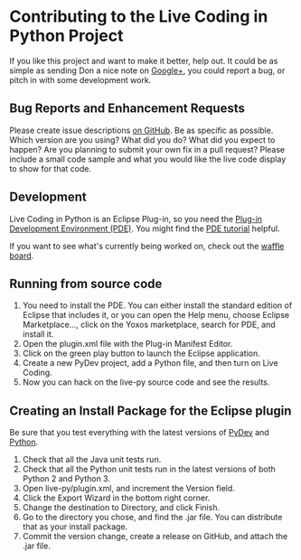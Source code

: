 Contributing to the Live Coding in Python Project
=================================================
If you like this project and want to make it better, help out. It could be as
simple as sending Don a nice note on [Google+][g+], you could report a bug,
or pitch in with some development work.

Bug Reports and Enhancement Requests
------------------------------------
Please create issue descriptions [on GitHub][issues]. Be as specific as possible.
Which version are you using? What did you do? What did you expect to happen? Are
you planning to submit your own fix in a pull request? Please include a small
code sample and what you would like the live code display to show for that code.

Development
-----------
Live Coding in Python is an Eclipse Plug-in, so you need the [Plug-in Development Environment (PDE)][pde]. You might find the [PDE tutorial][tutorial] helpful.

If you want to see what's currently being worked on, check out the [waffle board][waffle].

Running from source code
------------------------
1. You need to install the PDE. You can either install the standard edition of
   Eclipse that includes it, or you can open the Help menu, choose Eclipse
   Marketplace..., click on the Yoxos marketplace, search for PDE, and install it.
2. Open the plugin.xml file with the Plug-in Manifest Editor.
3. Click on the green play button to launch the Eclipse application.
4. Create a new PyDev project, add a Python file, and then turn on Live Coding.
5. Now you can hack on the live-py source code and see the results.

Creating an Install Package for the Eclipse plugin
--------------------------------------------------
Be sure that you test everything with the latest versions of [PyDev][pdrel] and
[Python][pyrel].

1. Check that all the Java unit tests run.
2. Check that all the Python unit tests run in the latest versions of both
   Python 2 and Python 3.
3. Open live-py/plugin.xml, and increment the Version field.
4. Click the Export Wizard in the bottom right corner.
5. Change the destination to Directory, and click Finish.
6. Go to the directory you chose, and find the .jar file. You can distribute
   that as your install package.
7. Commit the version change, create a release on GitHub, and attach the .jar
   file.

[issues]: https://github.com/donkirkby/live-py-plugin/issues?state=open
[g+]: http://google.com/+donkirkby
[pde]: https://eclipse.org/pde/
[tutorial]: http://www.vogella.com/tutorials/EclipsePlugIn/article.html
[waffle]: https://waffle.io/donkirkby/live-py-plugin
[pdrel]: http://pydev.org/history_pydev.html
[pyrel]: https://www.python.org/downloads/


